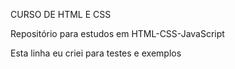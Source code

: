 CURSO DE HTML E CSS

Repositório para estudos em HTML-CSS-JavaScript

Esta linha eu criei para testes e exemplos
